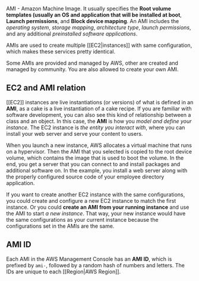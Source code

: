 AMI - Amazon Machine Image. It usually specifies the **Root volume templates (usually an OS and application that will be installed at boot**, **Launch permissions**, and **Block device mapping**. An AMI includes the *operating system*, *storage mapping*, *architecture type*, *launch permissions*, and any additional *preinstalled software applications*.

AMIs are used to create multiple [[EC2|instances]] with same configuration, which makes these services pretty identical. 

Some AMIs are provided and managed by AWS, other are created and managed by community. You are also allowed to create your own AMI.

## EC2 and AMI relation

[[EC2]] instances are live instantiations (or versions) of what is defined in an **AMI**, as a cake is a live instantiation of a cake recipe. If you are familiar with software development, you can also see this kind of relationship between a class and an object. In this case, the **AMI** is how you *model and define your instance*. The EC2 instance is *the entity you interact with*, where you can install your web server and serve your content to users.

When you launch a new instance, AWS allocates a virtual machine that runs on a hypervisor. Then the AMI that you selected is copied to the root device volume, which contains the image that is used to boot the volume. In the end, you get a server that you can connect to and install packages and additional software on. In the example, you install a web server along with the properly configured source code of your employee directory application.

If you want to create another EC2 instance with the same configurations, you could create and configure a new EC2 instance to match the first instance. Or you could **create an AMI from your running instance** and use the AMI to start *a new instance*. That way, your new instance would have the same configurations as your current instance because the configurations set in the AMIs are the same.

## AMI ID

Each AMI in the AWS Management Console has an **AMI ID**, which is prefixed by `ami-`, followed by a random hash of numbers and letters. The IDs are unique to each [[Region|AWS Region]].
